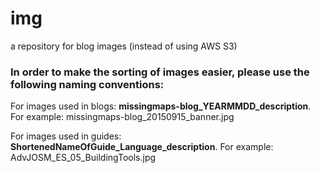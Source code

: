 # img
a repository for blog images (instead of using AWS S3)

### In order to make the sorting of images easier, please use the following naming conventions: 

For images used in blogs: **missingmaps-blog_YEARMMDD_description**.
For example: missingmaps-blog_20150915_banner.jpg  

For images used in guides: **ShortenedNameOfGuide_Language_description**.
For example: AdvJOSM_ES_05_BuildingTools.jpg
